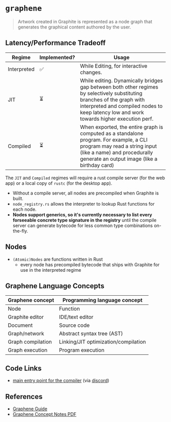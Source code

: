 # `graphene`

> Artwork created in Graphite is represented as a node graph that generates the graphical content authored by the user. 

## Latency/Performance Tradeoff

| Regime      | Implemented? | Usage |
| ----------- | ------------ | ----- |
| Interpreted | ✅           | While Editing, for interactive changes. |
| JIT         | ⏳           | While editing.  Dynamically bridges gap between both other regimes by selectively substituting branches of the graph with interpreted and compiled nodes to keep latency low and work towards higher execution perf. |
| Compiled    | ⏳           | When exported, the entire graph is computed as a standalone program.  For example, a CLI program may read a string input (like a name) and procedurally generate an output image (like a birthday card) |

The `JIT` and `Compiled` regimes will require a rust compile server (for the web app) or a local copy of `rustc` (for the desktop app).

* Without a compile server, all nodes are precompiled when Graphite is built.
* `node_registry.rs` allows the interpreter to lookup Rust functions for each node.
* **Nodes support generics, so it's currently necessary to list every forseeable concrete type signature in the registry** until the compile server can generate bytecode for less common type combinations on-the-fly.

## Nodes

* `(Atomic)Nodes` are functions written in Rust
  * every node has precompiled bytecode that ships with Graphite for use in the interpreted regime

## Graphene Language Concepts

| Graphene concept | Programming language concept |
| ---------------- | ---------------------------- |
| Node | Function |
| Graphite editor | IDE/text editor |
| Document | Source code |
| Graph/network | Abstract syntax tree (AST) |
| Graph compilation | Linking/JIT optimization/compilation |
| Graph execution | Program execution |

## Code Links

* [main entry point for the compiler](https://github.com/GraphiteEditor/Graphite/blob/master/node-graph/graph-craft/src/graphene_compiler.rs#L8) (via [discord](https://discordapp.com/channels/731730685944922173/1059075292414619689/1409826353410478181))

## References

* [Graphene Guide](https://graphite.rs/volunteer/guide/graphene/)
* [Graphene Concept Notes PDF](https://files.keavon.com/-/VigilantEmotionalPeregrinefalcon/Graphene_concept_notes.pdf)